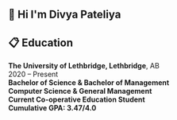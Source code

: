 ## 🤸 <a name="intro">Hi I'm Divya Pateliya</a>

## <a name="introduction">📋 Education</a>
**The University of Lethbridge, Lethbridge**, AB  
2020 – Present  
**Bachelor of Science & Bachelor of Management**  
**Computer Science & General Management**  
**Current Co-operative Education Student**  
**Cumulative GPA: 3.47/4.0**
